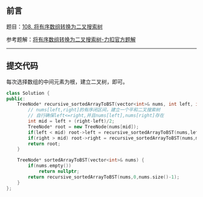 ## 前言

题目：[108. 将有序数组转换为二叉搜索树](https://leetcode-cn.com/problems/convert-sorted-array-to-binary-search-tree/)

参考题解：[将有序数组转换为二叉搜索树-力扣官方题解](https://leetcode-cn.com/problems/convert-sorted-array-to-binary-search-tree/solution/jiang-you-xu-shu-zu-zhuan-huan-wei-er-cha-sou-s-33/)

---

## 提交代码

每次选择数组的中间元素为根，建立二叉树，即可。

```c++
class Solution {
public:
    TreeNode* recursive_sortedArrayToBST(vector<int>& nums, int left, int right){
        // nums[left,right]的有序闭区间，建立一个平和二叉搜索树
        // 自行确保left<=right,并且nums[left],nums[right]存在
        int mid = left + (right-left)/2;
        TreeNode* root = new TreeNode(nums[mid]);                                // if (left > right) return nullptr;
        if(left < mid) root->left = recursive_sortedArrayToBST(nums,left,mid-1); // if(left >= mid) return null;
        if(right > mid) root->right = recursive_sortedArrayToBST(nums,mid+1,right); // if(right <= mid) return null;
        return root;
    }

    TreeNode* sortedArrayToBST(vector<int>& nums) {
        if(nums.empty())
            return nullptr;
        return recursive_sortedArrayToBST(nums,0,nums.size()-1);
    }
};
```